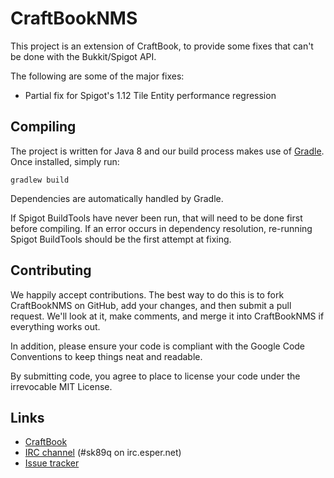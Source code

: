 CraftBookNMS
===========

This project is an extension of CraftBook, to provide some fixes that can't be done with the Bukkit/Spigot API.

The following are some of the major fixes:

* Partial fix for Spigot's 1.12 Tile Entity performance regression

Compiling
---------

The project is written for Java 8 and our build process makes use of [Gradle](http://gradle.org). Once installed,
simply run:

    gradlew build

Dependencies are automatically handled by Gradle.

If Spigot BuildTools have never been run, that will need to be done first before compiling. If an error occurs in dependency resolution, re-running
 Spigot BuildTools should be the first attempt at fixing.

Contributing
------------

We happily accept contributions. The best way to do this is to fork CraftBookNMS
on GitHub, add your changes, and then submit a pull request. We'll look at it,
make comments, and merge it into CraftBookNMS if everything works out.

In addition, please ensure your code is compliant with the Google Code
Conventions to keep things neat and readable.

By submitting code, you agree to place to license your code under the 
irrevocable MIT License.

Links
-----

* [CraftBook](https://github.com/EngineHub/CraftBook)
* [IRC channel](http://skq.me/irc/irc.esper.net/sk89q/) (#sk89q on irc.esper.net)
* [Issue tracker](http://youtrack.sk89q.com/issues/CRAFTBOOK)